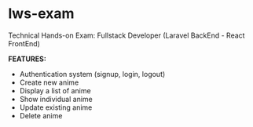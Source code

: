# lws-exam
Technical Hands-on Exam: Fullstack Developer (Laravel BackEnd - React FrontEnd)

**FEATURES:**
- Authentication system (signup, login, logout)
- Create new anime
- Display a list of anime
- Show individual anime
- Update existing anime
- Delete anime
